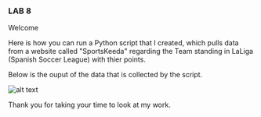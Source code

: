 ### LAB 8

Welcome

Here is how you can run a Python script that I created, which pulls data from a website called "SportsKeeda" regarding the Team standing in LaLiga (Spanish Soccer League) with thier points.

Below is the ouput of the data that is collected by the script.



    
![alt text](https://imgur.com/w7vpx59 "Demo by Yashovar Chilupuri")


Thank you for taking your time to look at my work.
